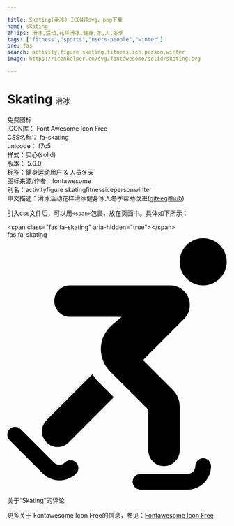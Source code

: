 ```yaml
---

title: Skating(滑冰) ICON转svg、png下载
name: skating
zhTips: 滑冰,活动,花样滑冰,健身,冰,人,冬季
tags: ["fitness","sports","users-people","winter"]
pre: fas
search: activity,figure skating,fitness,ice,person,winter
image: https://iconhelper.cn/svg/fontawesome/solid/skating.svg

---
```


# Skating  <small style="font-size: 60%;font-weight: 100">滑冰</small>


<div class="detail-page">
<p>
<span><span class="badge-success badge">免费图标</span> </span>
<br/>
<span>
ICON库：
<span class="badge-secondary badge">Font Awesome Icon Free</span> 
</span>
<br/>
<span>
CSS名称：
<span class="badge-secondary badge">fa-skating</span> 
</span>
<br/>
<span>
unicode：
<span class="badge-secondary badge">f7c5</span> 
<copy-btn content='f7c5' btn-title=""></copy-btn>
<copy-btn :content='String.fromCodePoint(parseInt("f7c5", 16))' btn-title="复制U"></copy-btn>
</span><br/><span>样式：<span class="badge-light badge">实心(solid)</span></span>
<br/>
<span>
版本：
<span class="badge-secondary badge">5.6.0</span> 
</span><br/><span>标签：<span class="badge-light badge"><router-link to="/tags/fitness.html">健身</router-link></span><span class="badge-light badge"><router-link to="/tags/sports.html">运动</router-link></span><span class="badge-light badge"><router-link to="/tags/users-people.html">用户 & 人员</router-link></span><span class="badge-light badge"><router-link to="/tags/winter.html">冬天</router-link></span></span>
<br/>
<span>图标来源/作者：<span class="badge-light badge">fontawesome</span></span> 
<br/>
<span>别名：<span class="badge-light badge">activity</span><span class="badge-light badge">figure skating</span><span class="badge-light badge">fitness</span><span class="badge-light badge">ice</span><span class="badge-light badge">person</span><span class="badge-light badge">winter</span></span><br/><span class="zh-detail">中文描述：<span class="badge-primary badge">滑冰</span><span class="badge-primary badge">活动</span><span class="badge-primary badge">花样滑冰</span><span class="badge-primary badge">健身</span><span class="badge-primary badge">冰</span><span class="badge-primary badge">人</span><span class="badge-primary badge">冬季</span><span class="help-link"><span>帮助改进</span>(<a href="https://gitee.com/liuwave/icon-helper/edit/master/json/fontawesome/solid/skating.json" target="_blank" rel="noopener noreferrer">gitee</a><a href="https://github.com/liuwave/icon-helper/edit/master/json/fontawesome/solid/skating.json" target="_blank" rel="noopener noreferrer">github</a></span>)</span><br/>
</p>
</div>
<div class="alert alert-dark">
  <i class="fas fa-skating fa-xs"></i>
  <i class="fas fa-skating fa-sm"></i>
  <i class="fas fa-skating fa-lg"></i>
  <i class="fas fa-skating fa-2x"></i>
  <i class="fas fa-skating fa-3x"></i>
  <i class="fas fa-skating fa-5x"></i>
  <i class="fas fa-skating fa-7x"></i>
</div>
<div>
  <p>引入css文件后，可以用<code>&lt;span&gt;</code>包裹，放在页面中。具体如下所示：    
  </p>
  <div class="alert alert-primary" style="font-size: 14px">
    &lt;span class="fas fa-skating" aria-hidden="true"&gt;&lt;/span&gt;
    <copy-btn content='<span class="fas fa-skating" aria-hidden="true"></span>'></copy-btn>
  </div>
  <div class="alert alert-secondary">
    <i class="fas fa-skating"
    style="font-size: 24px"
    aria-hidden="true"></i> fas fa-skating
    <copy-btn content="fas fa-skating" btn-title="复制图标名称"></copy-btn>
  </div>
</div>
<div id="svg" class="svg-wrap">
<svg xmlns="http://www.w3.org/2000/svg" viewBox="0 0 448 512"><path d="M400 0c-26.5 0-48 21.5-48 48s21.5 48 48 48 48-21.5 48-48-21.5-48-48-48zm0 448c-8.8 0-16 7.2-16 16s-7.2 16-16 16h-96c-8.8 0-16 7.2-16 16s7.2 16 16 16h96c26.5 0 48-21.5 48-48 0-8.8-7.2-16-16-16zm-282.2 8.6c-6.2 6.2-16.4 6.3-22.6 0l-67.9-67.9c-6.2-6.2-16.4-6.2-22.6 0s-6.2 16.4 0 22.6l67.9 67.9c9.4 9.4 21.7 14 34 14s24.6-4.7 33.9-14c6.2-6.2 6.2-16.4 0-22.6s-16.4-6.3-22.7 0zm56.1-179.8l-93.7 93.7c-12.5 12.5-12.5 32.8 0 45.2 6.2 6.2 14.4 9.4 22.6 9.4s16.4-3.1 22.6-9.4l91.9-91.9-30.2-30.2c-5-5-9.4-10.7-13.2-16.8zM128 160h105.5l-20.1 17.2c-13.5 11.5-21.6 28.4-22.3 46.1-.7 17.8 6.1 35.2 18.7 47.7l78.2 78.2V432c0 17.7 14.3 32 32 32s32-14.3 32-32v-89.4c0-12.6-5.1-25-14.1-33.9l-61-61c.5-.4 1.2-.6 1.7-1.1l82.3-82.3c11.5-11.5 14.9-28.6 8.7-43.6-6.2-15-20.7-24.7-37-24.7H128c-17.7 0-32 14.3-32 32s14.3 32 32 32z"/></svg>
</div>
<detail full-name='fa-skating'></detail>

<Vssue title="关于“Skating”的评论" >关于“Skating”的评论</Vssue>
    
<div><p>更多关于  Fontawesome Icon Free的信息，参见：<a target="_blank" href="https://iconhelper.cn/fontawesome.html">Fontawesome Icon Free</a>
</p></div>
